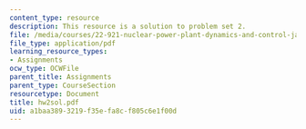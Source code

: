 ```yaml
---
content_type: resource
description: This resource is a solution to problem set 2.
file: /media/courses/22-921-nuclear-power-plant-dynamics-and-control-january-iap-2006/a1baa3893219f35efa8cf805c6e1f00d_hw2sol.pdf
file_type: application/pdf
learning_resource_types:
- Assignments
ocw_type: OCWFile
parent_title: Assignments
parent_type: CourseSection
resourcetype: Document
title: hw2sol.pdf
uid: a1baa389-3219-f35e-fa8c-f805c6e1f00d
---
```


